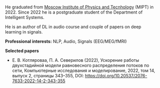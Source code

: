 He graduated from [Moscow Institute of Physics and Tecnhology](https://mipt.ru/english/) (MIPT) in 2022. Since 2022 he is a postgraduate student of the Department of Intelligent Systems.

He is an author of DL in audio course and couple of papers on deep learning in signals.

**Professional interests:** NLP, Audio, Signals (EEG/MEG/fMRI)

**Selected papers**
* Е. В. Котляроваa, П. А. Северилов (2022), Ускорение работы двухстадийной модели равновесного
распределения потоков по сети, Компьютерные исследования и моделирование, 2022, том 14, выпуск 2, страницы 343–355, DOI: https://doi.org/10.20537/2076-7633-2022-14-2-343-355

